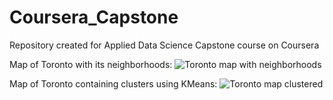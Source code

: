 # Coursera_Capstone
Repository created for Applied Data Science Capstone course on Coursera

Map of Toronto with its neighborhoods:
![Toronto map with neighborhoods](https://user-images.githubusercontent.com/2772116/128635269-39506930-2e73-4544-9d9f-3c6f9bb02e3e.PNG)

Map of Toronto containing clusters using KMeans:
![Toronto map clustered](https://user-images.githubusercontent.com/2772116/128635301-22c477cf-dcc0-43d9-bea0-cab325ddf8e4.PNG)
